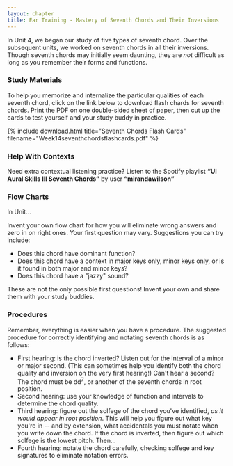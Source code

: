```yaml
---
layout: chapter
title: Ear Training - Mastery of Seventh Chords and Their Inversions
---
```


In Unit 4, we began our study of five types of seventh chord. Over the subsequent units, we worked on seventh chords in all their inversions. Though seventh chords may initially seem daunting, they are *not* difficult as long as you remember their forms and functions.

### Study Materials

To help you memorize and internalize the particular qualities of each seventh chord, click on the link below to download flash chards for seventh chords. Print the PDF on one double-sided sheet of paper, then cut up the cards to test yourself and your study buddy in practice.

{% include download.html title="Seventh Chords Flash Cards" filename="Week14seventhchordsflashcards.pdf" %}

### Help With Contexts

Need extra contextual listening practice? Listen to the Spotify playlist **“UI Aural Skills III Seventh Chords”** by user **“mirandawilson”**

### Flow Charts

In Unit...

Invent your own flow chart for how you will eliminate wrong answers and zero in on right ones. Your first question may vary. Suggestions you can try include:

- Does this chord have dominant function?
- Does this chord have a context in major keys only, minor keys only, or is it found in both major and minor keys?
- Does this chord have a "jazzy" sound?

These are not the only possible first questions! Invent your own and share them with your study buddies.

### Procedures

Remember, everything is easier when you have a procedure. The suggested procedure for correctly identifying and notating seventh chords is as follows:

- First hearing: is the chord inverted? Listen out for the interval of a minor or major second. (This can sometimes help you identify both the chord quality and inversion on the very first hearing!) Can't hear a second? The chord must be dd<sup>7</sup>, or another of the seventh chords in root position.
- Second hearing: use your knowledge of function and intervals to determine the chord quality.
- Third hearing: figure out the solfege of the chord you've identified, *as it would appear in root position*. This will help you figure out what key you're in -- and by extension, what accidentals you must notate when you write down the chord. If the chord is inverted, then figure out which solfege is the lowest pitch. Then...
- Fourth hearing: notate the chord carefully, checking solfege and key signatures to eliminate notation errors.